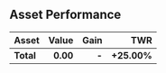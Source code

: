 

## Asset Performance

| Asset | Value | Gain | TWR |
|:---|---:|---:|---:|
| **Total** | **0.00** | **-** | **+25.00%** |